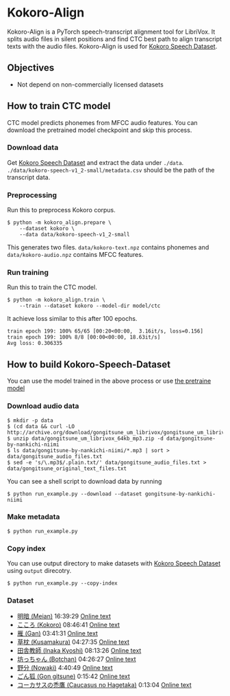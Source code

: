 # Kokoro-Align

Kokoro-Align is a PyTorch speech-transcript alignment tool for LibriVox.
It splits audio files in silent positions and find CTC best path to
align transcript texts with the audio files. Kokoro-Align is used for
[Kokoro Speech Dataset](https://github.com/kaiidams/Kokoro-Speech-Dataset).

## Objectives

- Not depend on non-commercially licensed datasets

## How to train CTC model

CTC model predicts phonemes from MFCC audio features. You can download
the pretrained model checkpoint and skip this process.

### Download data

Get [Kokoro Speech Dataset](https://github.com/kaiidams/Kokoro-Speech-Dataset) and extract
the data under `./data`.
`./data/kokoro-speech-v1_2-small/metadata.csv` should be
the path of the transcript data.

### Preprocessing

Run this to preprocess Kokoro corpus.

```
$ python -m kokoro_align.prepare \
    --dataset kokoro \
    --data data/kokoro-speech-v1_2-small
```

This generates two files.
`data/kokoro-text.npz` contains phonemes
and `data/kokoro-audio.npz` contains MFCC features.

### Run training

Run this to train the CTC model.

```
$ python -m kokoro_align.train \
    --train --dataset kokoro --model-dir model/ctc
```

It achieve loss similar to this after 100 epochs.

```
train epoch 199: 100% 65/65 [00:20<00:00,  3.16it/s, loss=0.156]
train epoch 199: 100% 8/8 [00:00<00:00, 18.63it/s]
Avg loss: 0.306335
```

## How to build Kokoro-Speech-Dataset

You can use the model trained in the above process or use
[the pretraine model](https://github.com/kaiidams/Kokoro-Align/releases/download/v0.2/ctc-20221201.tar.gz)

### Download audio data

```
$ mkdir -p data
$ (cd data && curl -LO http://archive.org/download/gongitsune_um_librivox/gongitsune_um_librivox_64kb_mp3.zip)
$ unzip data/gongitsune_um_librivox_64kb_mp3.zip -d data/gongitsune-by-nankichi-niimi
$ ls data/gongitsune-by-nankichi-niimi/*.mp3 | sort > data/gongitsune_audio_files.txt
$ sed -e 's/\.mp3$/.plain.txt/' data/gongitsune_audio_files.txt > data/gongitsune_original_text_files.txt
```

You can see a shell script to download data by running

```
$ python run_example.py --download --dataset gongitsune-by-nankichi-niimi
```

### Make metadata

```
$ python run_example.py
```

### Copy index

You can use output directory to make datasets with
[Kokoro Speech Dataset](https://github.com/kaiidams/Kokoro-Speech-Dataset)
using `output` direcotry.

```
$ python run_example.py --copy-index
```


### Dataset

- [明暗 (Meian)](https://librivox.org/meian-by-soseki-natsume/) 16:39:29
    [Online text](http://www.aozora.gr.jp/cards/000148/files/782_14969.html)
- [こころ (Kokoro)](https://librivox.org/kokoro-by-soseki-natsume/) 08:46:41
    [Online text](http://www.aozora.gr.jp/cards/000148/files/773_14560.html)
- [雁 (Gan)](https://librivox.org/gan-by-ogai-mori/) 03:41:31
    [Online text](http://www.aozora.gr.jp/cards/000129/files/45224_19919.html)
- [草枕 (Kusamakura)](https://librivox.org/kusamakura-by-soseki-natsume/) 04:27:35
    [Online text](http://www.aozora.gr.jp/cards/000148/files/776_14941.html)
- [田舎教師 (Inaka Kyoshi)](https://librivox.org/inakakyoshi-by-katai-tayama/) 08:13:26
    [Online text](http://www.aozora.gr.jp/cards/000214/files/1668_26031.html)
- [坊っちゃん (Botchan)](https://librivox.org/botchan-by-soseki-natsume-2/) 04:26:27
    [Online text](http://www.aozora.gr.jp/cards/000148/files/752_14964.html)
- [野分 (Nowaki)](https://librivox.org/nowaki-by-soseki-natsume/) 4:40:49
    [Online text](http://www.aozora.gr.jp/cards/000148/files/791_14959.html)
- [ごん狐 (Gon gitsune)](https://librivox.org/gongitsune-by-nankichi-niimi/) 0:15:42
    [Online text](http://www.aozora.gr.jp/cards/000121/files/628_14895.html)
- [コーカサスの禿鷹 (Caucasus no Hagetaka)](https://librivox.org/caucasus-no-hagetaka-by-yoshio-toyoshima/) 0:13:04
    [Online text](http://www.aozora.gr.jp/cards/000906/files/42633_22951.html)
